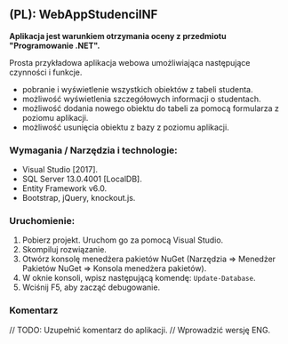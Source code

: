 ## (PL): WebAppStudenciINF

**Aplikacja jest warunkiem otrzymania oceny z przedmiotu "Programowanie .NET".**

Prosta przykładowa aplikacja webowa umożliwiająca następujące czynności i funkcje.
* pobranie i wyświetlenie wszystkich obiektów z tabeli studenta.
* możliwość wyświetlenia szczegółowych informacji o studentach.
* możliwość dodania nowego obiektu do tabeli za pomocą formularza z poziomu aplikacji.
* możliwość usunięcia obiektu z bazy z poziomu aplikacji.

### Wymagania / Narzędzia i technologie:
* Visual Studio [2017].
* SQL Server 13.0.4001 [LocalDB].
* Entity Framework v6.0.
* Bootstrap, jQuery, knockout.js.

### Uruchomienie:
1. Pobierz projekt. Uruchom go za pomocą Visual Studio.
2. Skompiluj rozwiązanie.
3. Otwórz konsolę menedżera pakietów NuGet (Narzędzia => Menedżer Pakietów NuGet => Konsola menedżera pakietów).
4. W oknie konsoli, wpisz następującą komendę: `Update-Database`.
5. Wciśnij F5, aby zacząć debugowanie.

### Komentarz
// TODO: Uzupełnić komentarz do aplikacji.
// Wprowadzić wersję ENG.
